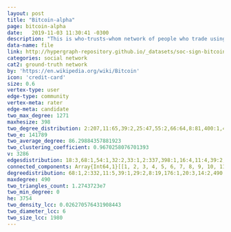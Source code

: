 ```yaml
---
layout: post
title: "Bitcoin-alpha"
page: bitcoin-alpha
date:   2019-11-03 11:30:41 -0300
description: "This is who-trusts-whom network of people who trade using Bitcoin on a platform called Bitcoin Alpha. Since Bitcoin users are anonymous, there is a need to maintain a record of users' reputation to prevent transactions with fraudulent and risky users. Members of Bitcoin Alpha rate other members in a scale of -10 (total distrust) to +10 (total trust) in steps of 1. This is the first explicit weighted signed directed network available for research."
data-name: file
link: http://hypergraph-repository.github.io/_datasets/soc-sign-bitcoin-alpha.csv.hgf
categories: social network
cat2: ground-truth network
by: 'https://en.wikipedia.org/wiki/Bitcoin'
icon: 'credit-card'
size: 0.6
vertex-type: user
edge-type: community
vertex-meta: rater
edge-meta: candidate
two_max_degree: 1271
maxhesize: 398
two_degree_distribution: 2:207,11:65,39:2,25:47,55:2,66:64,8:81,400:1,435:1,176:165,31:60,14:27,407:1,70:1,33:1,52:1,403:4,406:1,18:53,165:3,282:1,166:2,26:2,397:364,187:1,35:34,65:2,64:3,17:50,4:129,168:2,13:15,117:114,67:68,93:91,94:2,1:339,54:53,32:34,50:46,190:1,40:2,214:1,171:1,188:1,441:1,128:1,43:42,7:69,9:46,0:21,178:1,179:2,3:163,401:3,404:1,847:1,118:2,38:72,36:1,12:50,167:2,398:8,16:1,169:1,399:7,196:1,456:1,10:38,162:129,186:1,19:58,51:3,22:23,6:50,429:1,24:24,191:1,177:4,277:1,53:51,28:28,5:88,163:11,63:58,405:2,1271:1,56:1,508:1,164:7,15:63
two_e: 141789
two_average_degree: 86.29884357881923
two_clustering_coefficient: 0.9670258076701393
v: 3286
edgesdistribution: 18:3,68:1,54:1,32:2,33:1,2:337,398:1,16:4,11:4,39:2,7:8,9:10,25:1,55:1,10:5,26:2,29:1,19:3,64:1,51:1,8:10,6:18,44:1,4:54,177:1,3:105,5:32,118:1,20:3,23:1,163:1,13:4,14:1,67:1,36:1,94:1,15:2,12:6,1:3122
connected_components: Array{Int64,1}[[1, 2, 3, 4, 5, 6, 7, 8, 9, 10, 11, 12, 13, 14, 15, 16, 17, 18, 19, 20, 21, 22, 23, 24, 25, 26, 27, 28, 29, 30, 31, 32, 33, 34, 35, 36, 37, 38, 39, 40, 41, 42, 43, 44, 45, 46, 47, 48, 49, 50, 51, 52, 53, 54, 55, 56, 57, 58, 59, 60, 61, 62, 63, 64, 65, 66, 67, 68, 69, 70, 71, 72, 73, 74, 75, 76, 77, 78, 79, 80, 81, 82, 83, 84, 85, 86, 87, 88, 89, 90, 91, 92, 93, 94, 95, 96, 97, 98, 99, 100, 101, 102, 103, 104, 105, 106, 107, 108, 109, 110, 111, 112, 113, 114, 115, 116, 117, 118, 119, 120, 121, 122, 123, 124, 125, 126, 127, 128, 129, 130, 131, 132, 133, 134, 135, 136, 137, 138, 139, 140, 141, 142, 143, 144, 145, 146, 147, 148, 149, 150, 151, 152, 153, 154, 155, 156, 157, 158, 159, 160, 161, 162, 163, 164, 165, 166, 167, 168, 169, 170, 171, 172, 173, 174, 175, 176, 177, 178, 179, 180, 181, 182, 183, 184, 185, 186, 187, 188, 189, 190, 191, 192, 193, 194, 195, 196, 197, 198, 199, 200, 201, 202, 203, 204, 205, 206, 207, 208, 209, 210, 211, 212, 213, 214, 215, 216, 217, 218, 219, 220, 221, 222, 223, 224, 225, 226, 227, 228, 229, 230, 231, 232, 233, 234, 235, 236, 237, 238, 239, 240, 241, 242, 243, 244, 245, 246, 247, 248, 249, 250, 251, 252, 253, 254, 255, 256, 257, 258, 259, 260, 261, 262, 263, 264, 265, 266, 267, 268, 269, 270, 271, 272, 273, 274, 275, 276, 277, 278, 279, 280, 281, 282, 283, 284, 285, 286, 287, 288, 289, 290, 291, 292, 293, 294, 295, 296, 297, 298, 299, 300, 301, 302, 303, 304, 305, 306, 307, 308, 309, 310, 311, 312, 313, 314, 315, 316, 317, 318, 319, 320, 321, 322, 323, 324, 325, 326, 327, 328, 329, 330, 331, 332, 333, 334, 335, 336, 337, 338, 339, 340, 341, 342, 343, 344, 345, 346, 347, 348, 349, 350, 351, 352, 353, 354, 355, 356, 357, 358, 359, 360, 361, 362, 363, 364, 365, 366, 367, 368, 369, 370, 371, 372, 373, 374, 375, 376, 377, 378, 379, 380, 381, 382, 383, 384, 385, 386, 387, 388, 389, 390, 391, 392, 393, 394, 395, 396, 397, 398, 562, 563, 564, 565, 566, 567, 568, 569, 570, 571, 572, 573, 574, 575, 576, 577, 578, 579, 580, 581, 582, 583, 584, 585, 586, 587, 588, 589, 590, 591, 592, 593, 594, 595, 596, 597, 598, 599, 600, 601, 602, 603, 604, 605, 606, 607, 608, 609, 610, 611, 612, 613, 614, 615, 616, 617, 618, 619, 620, 621, 622, 623, 624, 625, 626, 627, 628, 629, 630, 631, 632, 633, 634, 635, 636, 637, 638, 639, 640, 641, 642, 643, 644, 645, 646, 647, 648, 649, 650, 651, 652, 653, 654, 655, 656, 657, 658, 659, 660, 661, 662, 663, 664, 665, 666, 667, 668, 669, 670, 671, 672, 673, 674, 675, 676, 677, 678, 679, 680, 681, 682, 683, 684, 685, 686, 687, 688, 689, 690, 691, 692, 693, 694, 695, 696, 697, 698, 699, 700, 701, 702, 703, 704, 705, 706, 707, 708, 709, 710, 711, 712, 713, 714, 715, 716, 717, 718, 719, 720, 721, 722, 723, 724, 725, 726, 727, 728, 729, 730, 731, 732, 733, 734, 735, 736, 737, 738, 856, 857, 858, 859, 860, 861, 862, 863, 864, 865, 866, 867, 868, 869, 870, 871, 872, 873, 874, 875, 876, 877, 878, 879, 880, 881, 882, 883, 884, 885, 886, 887, 888, 889, 890, 891, 892, 893, 894, 895, 896, 897, 898, 899, 900, 901, 902, 903, 904, 905, 906, 907, 908, 909, 910, 911, 912, 913, 914, 915, 916, 917, 918, 919, 920, 921, 922, 923, 924, 925, 926, 927, 928, 929, 930, 931, 932, 933, 934, 935, 936, 937, 938, 939, 940, 941, 942, 943, 944, 945, 946, 947, 948, 949, 950, 951, 952, 953, 954, 955, 956, 957, 958, 959, 960, 961, 962, 963, 964, 965, 966, 967, 968, 969, 970, 971, 972, 973, 974, 975, 976, 977, 978, 979, 980, 981, 982, 983, 984, 985, 986, 987, 988, 989, 990, 991, 992, 993, 994, 995, 996, 997, 998, 999, 1000, 1001, 1002, 1003, 1004, 1005, 1006, 1007, 1008, 1009, 1010, 1011, 1012, 1013, 1014, 1015, 1016, 1017, 1018, 1019, 1020, 1021, 1022, 1023, 1024, 1025, 1026, 1027, 1028, 1029, 1030, 1031, 1032, 1033, 1034, 1035, 1036, 1037, 1038, 1039, 1040, 1041, 1042, 1043, 1044, 1045, 1046, 1047, 1048, 1049, 1050, 1051, 1052, 1053, 1054, 1055, 1056, 1057, 1058, 1059, 1060, 1061, 1062, 1063, 1064, 1065, 1066, 1067, 1068, 1069, 1070, 1071, 1072, 1073, 1074, 1075, 1076, 1077, 1078, 1079, 1080, 1081, 1082, 1083, 1084, 1085, 1086, 1087, 1088, 1089, 1090, 1091, 1092, 1093, 1094, 1095, 1096, 1097, 1098, 1099, 1100, 1101, 1262, 1263, 1264, 1265, 1266, 1267, 1268, 1269, 1270, 1271, 1272, 1273, 1274, 1275, 1276, 1277, 1278, 1279, 1280, 1281, 1282, 1283, 1284, 1285, 1286, 1287, 1288, 1289, 1290, 1291, 1292, 1293, 1294, 1295, 1296, 1297, 1298, 1299, 1300, 1301, 1302, 1303, 1304, 1305, 1306, 1307, 1308, 1309, 1310, 1311, 1312, 1313, 1314, 1315, 1316, 1317, 1318, 1319, 1320, 1321, 1322, 1323, 1324, 1325, 1326, 1327, 1328, 1329, 1330, 1331, 1332, 1333, 1334, 1335, 1336, 1337, 1338, 1339, 1340, 1341, 1342, 1343, 1344, 1345, 1346, 1347, 1348, 1349, 1350, 1351, 1352, 1353, 1354, 1355, 1356, 1357, 1358, 1359, 1360, 1361, 1362, 1363, 1364, 1365, 1366, 1367, 1368, 1369, 1370, 1371, 1372, 1373, 1374, 1375, 1376, 1377, 1378, 1379, 1380, 1381, 1382, 1383, 1384, 1385, 1386, 1387, 1388, 1389, 1390, 1441, 1442, 1443, 1444, 1445, 1446, 1447, 1448, 1449, 1450, 1451, 1452, 1453, 1454, 1455, 1456, 1457, 1458, 1459, 1460, 1461, 1462, 1463, 1464, 1465, 1466, 1467, 1468, 1469, 1470, 1471, 1472, 1473, 1474, 1475, 1476, 1477, 1478, 1479, 1480, 1481, 1482, 1483, 1484, 1485, 1486, 1487, 1488, 1489, 1490, 1491, 1492, 1493, 1494, 1495, 1496, 1497, 1498, 1499, 1500, 1501, 1502, 1503, 1542, 1543, 1544, 1545, 1546, 1547, 1548, 1549, 1550, 1551, 1552, 1558, 1559, 1560, 1561, 1562, 1563, 1564, 1565, 1566, 1567, 1568, 1593, 1594, 1595, 1596, 1597, 1598, 1599, 1600, 1601, 1602, 1603, 1604, 1605, 1606, 1607, 1608, 1609, 1610, 1611, 1612, 1613, 1614, 1615, 1616, 1617, 1618, 1619, 1620, 1621, 1622, 1623, 1624, 1625, 1626, 1627, 1628, 1629, 1630, 1631, 1632, 1633, 1634, 1635, 1636, 1637, 1638, 1639, 1640, 1641, 1642, 1643, 1644, 1645, 1646, 1647, 1648, 1649, 1650, 1651, 1652, 1653, 1654, 1655, 1656, 1657, 1658, 1659, 1660, 1661, 1662, 1663, 1704, 1705, 1706, 1707, 1708, 1709, 1710, 1711, 1712, 1713, 1714, 1715, 1716, 1717, 1718, 1719, 1720, 1721, 1722, 1723, 1724, 1725, 1726, 1727, 1750, 1751, 1752, 1753, 1754, 1755, 1756, 1757, 1773, 1774, 1775, 1776, 1777, 1778, 1779, 1780, 1781, 1782, 1783, 1784, 1785, 1786, 1787, 1788, 1789, 1807, 1808, 1809, 1810, 1811, 1812, 1813, 1814, 1815, 1816, 1817, 1818, 1819, 1820, 1821, 1822, 1823, 1824, 1825, 1826, 1827, 1828, 1829, 1830, 1831, 1832, 1833, 1834, 1835, 1836, 1837, 1838, 1839, 1851, 1852, 1853, 1854, 1855, 1856, 1857, 1866, 1867, 1868, 1869, 1870, 1871, 1872, 1873, 1874, 1894, 1895, 1896, 1897, 1898, 1899, 1900, 1901, 1902, 1903, 1904, 1905, 1906, 1907, 1908, 1928, 1929, 1930, 1931, 1932, 1933, 1934, 1935, 1936, 1937, 1938, 1939, 1940, 1941, 1942, 1943, 1944, 1945, 1946, 1947, 1948, 1949, 1950, 1951, 1952, 1953, 1954, 1955, 1956, 1957, 1958, 1959, 1960, 1961, 1962, 1963, 2002, 2003, 2004, 2005, 2006, 2025, 2026, 2027, 2028, 2029, 2030, 2031, 2032, 2033, 2034, 2035, 2036, 2037, 2038, 2039, 2040, 2041, 2042, 2043, 2044, 2045, 2046, 2047, 2063, 2064, 2065, 2066, 2067, 2068, 2069, 2070, 2071, 2072, 2073, 2074, 2075, 2076, 2077, 2078, 2090, 2091, 2092, 2093, 2094, 2095, 2096, 2097, 2098, 2099, 2114, 2115, 2116, 2117, 2125, 2126, 2127, 2128, 2129, 2130, 2131, 2132, 2133, 2134, 2135, 2136, 2137, 2138, 2139, 2140, 2141, 2142, 2143, 2144, 2145, 2146, 2147, 2148, 2149, 2150, 2151, 2152, 2153, 2154, 2155, 2156, 2157, 2158, 2159, 2164, 2165, 2166, 2167, 2168, 2169, 2170, 2171, 2172, 2173, 2174, 2175, 2176, 2177, 2178, 2185, 2186, 2187, 2198, 2199, 2200, 2201, 2202, 2203, 2204, 2205, 2206, 2207, 2208, 2222, 2223, 2224, 2225, 2226, 2229, 2230, 2231, 2232, 2233, 2234, 2235, 2236, 2238, 2239, 2240, 2241, 2242, 2243, 2244, 2245, 2246, 2247, 2248, 2249, 2250, 2251, 2252, 2253, 2254, 2255, 2256, 2257, 2258, 2259, 2260, 2261, 2262, 2263, 2264, 2265, 2266, 2267, 2268, 2269, 2270, 2271, 2275, 2279, 2280, 2281, 2282, 2283, 2299, 2300, 2301, 2302, 2303, 2304, 2305, 2306, 2307, 2308, 2309, 2310, 2317, 2318, 2319, 2320, 2321, 2322, 2323, 2324, 2325, 2326, 2327, 2346, 2347, 2348, 2351, 2352, 2353, 2354, 2355, 2356, 2357, 2358, 2359, 2360, 2361, 2362, 2363, 2364, 2365, 2366, 2367, 2368, 2369, 2370, 2371, 2372, 2373, 2374, 2375, 2376, 2392, 2393, 2394, 2395, 2396, 2397, 2398, 2399, 2413, 2414, 2415, 2416, 2417, 2418, 2419, 2420, 2421, 2422, 2423, 2424, 2425, 2426, 2439, 2440, 2441, 2442, 2443, 2444, 2454, 2456, 2457, 2458, 2459, 2460, 2461, 2462, 2471, 2472, 2473, 2474, 2475, 2476, 2477, 2478, 2480, 2481, 2482, 2483, 2484, 2485, 2486, 2487, 2488, 2489, 2490, 2491, 2492, 2493, 2494, 2495, 2496, 2497, 2498, 2499, 2500, 2511, 2512, 2513, 2514, 2515, 2516, 2517, 2518, 2519, 2520, 2526, 2527, 2528, 2529, 2530, 2542, 2543, 2544, 2546, 2547, 2548, 2549, 2550, 2551, 2552, 2553, 2554, 2555, 2556, 2557, 2558, 2559, 2560, 2561, 2562, 2563, 2564, 2568, 2569, 2570, 2571, 2572, 2573, 2574, 2583, 2584, 2585, 2586, 2587, 2588, 2589, 2593, 2594, 2595, 2596, 2597, 2598, 2600, 2601, 2602, 2603, 2604, 2605, 2606, 2607, 2608, 2624, 2626, 2627, 2628, 2629, 2630, 2640, 2641, 2642, 2643, 2644, 2645, 2648, 2649, 2656, 2657, 2663, 2665, 2666, 2672, 2679, 2680, 2681, 2682, 2683, 2684, 2685, 2686, 2687, 2688, 2689, 2691, 2693, 2694, 2697, 2698, 2699, 2700, 2701, 2704, 2708, 2709, 2710, 2711, 2712, 2714, 2715, 2716, 2717, 2718, 2719, 2720, 2721, 2722, 2723, 2724, 2725, 2726, 2734, 2739, 2740, 2741, 2742, 2743, 2744, 2745, 2746, 2747, 2748, 2749, 2750, 2751, 2752, 2754, 2755, 2756, 2757, 2770, 2775, 2777, 2778, 2781, 2782, 2784, 2785, 2786, 2787, 2798, 2799, 2800, 2801, 2802, 2803, 2809, 2810, 2811, 2812, 2813, 2814, 2815, 2816, 2817, 2819, 2820, 2821, 2822, 2826, 2827, 2828, 2829, 2831, 2832, 2833, 2839, 2842, 2843, 2844, 2845, 2847, 2849, 2850, 2851, 2854, 2856, 2857, 2861, 2867, 2868, 2869, 2870, 2871, 2872, 2873, 2874, 2875, 2876, 2877, 2880, 2881, 2882, 2884, 2886, 2887, 2888, 2889, 2890, 2894, 2895, 2898, 2899, 2905, 2906, 2907, 2911, 2912, 2913, 2914, 2915, 2916, 2917, 2918, 2920, 2921, 2922, 2923, 2924, 2925, 2926, 2927, 2928, 2929, 2930, 2931, 2932, 2933, 2934, 2935, 2938, 2944, 2948, 2949, 2950, 2953, 2954, 2957, 2958, 2959, 2960, 2961, 2963, 2965, 2968, 2969, 2971, 2975, 2976, 2977, 2978, 2980, 2982, 2985, 2986, 2987, 2988, 2989, 2990, 2991, 2992, 2993, 2994, 2995, 2996, 2997, 2998, 2999, 3002, 3003, 3004, 3009, 3010, 3012, 3013, 3017, 3018, 3019, 3021, 3024, 3025, 3026, 3027, 3028, 3029, 3030, 3031, 3034, 3038, 3039, 3040, 3041, 3042, 3043, 3044, 3045, 3046, 3047, 3048, 3049, 3050, 3051, 3052, 3053, 3054, 3055, 3056, 3059, 3060, 3062, 3065, 3066, 3068, 3071, 3072, 3073, 3074, 3075, 3076, 3077, 3079, 3080, 3081, 3082, 3083, 3084, 3085, 3088, 3095, 3096, 3097, 3098, 3102, 3104, 3107, 3108, 3111, 3112, 3113, 3114, 3115, 3116, 3117, 3118, 3120, 3121, 3125, 3127, 3129, 3130, 3131, 3133, 3134, 3135, 3136, 3140, 3141, 3142, 3146, 3147, 3148, 3150, 3154, 3156, 3166, 3167, 3170, 3171, 3173, 3174, 3175, 3179, 3181, 3184, 3185, 3186, 3189, 3190, 3192, 3193, 3194, 3195, 3201, 3202, 3205, 3206, 3207, 3208, 3216, 3217, 3221, 3222, 3223, 3225, 3226, 3229, 3230, 3235, 3238, 3240, 3246, 3247, 3248, 3249, 3250, 3251, 3254, 3255, 3257, 3258, 3263, 3264, 3266, 3270, 3271, 3272, 3274, 3279, 3282, 3284], [399, 400, 401, 402, 403, 404, 405, 406, 407, 408, 409, 410, 411, 412, 413, 414, 415, 416, 417, 418, 419, 420, 421, 422, 423, 424, 425, 426, 427, 428, 429, 430, 431, 432, 433, 434, 435, 436, 437, 438, 439, 440, 441, 442, 443, 444, 445, 446, 447, 448, 449, 450, 451, 452, 453, 454, 455, 456, 457, 458, 459, 460, 461, 462, 463, 464, 465, 466, 467, 468, 469, 470, 471, 472, 473, 474, 475, 476, 477, 478, 479, 480, 481, 482, 483, 484, 485, 486, 487, 488, 489, 490, 491, 492, 493, 494, 495, 496, 497, 498, 499, 500, 501, 502, 503, 504, 505, 506, 507, 508, 509, 510, 511, 512, 513, 514, 515, 516, 517, 518, 519, 520, 521, 522, 523, 524, 525, 526, 527, 528, 529, 530, 531, 532, 533, 534, 535, 536, 537, 538, 539, 540, 541, 542, 543, 544, 545, 546, 547, 548, 549, 550, 551, 552, 553, 554, 555, 556, 557, 558, 559, 560, 561, 739, 740, 741, 742, 743, 744, 745, 746, 747, 748, 749, 750, 751, 752, 753, 754, 755, 756, 757, 758, 759, 760, 761, 762, 763, 764, 765, 766, 767, 768, 769, 770, 771, 772, 773, 774, 775, 776, 777, 778, 779, 780, 781, 782, 783, 784, 785, 786, 787, 788, 789, 790, 791, 792, 793, 794, 795, 796, 797, 798, 799, 800, 801, 802, 803, 804, 805, 806, 807, 808, 809, 810, 811, 812, 813, 814, 815, 816, 817, 818, 819, 820, 821, 822, 823, 824, 825, 826, 827, 828, 829, 830, 831, 832, 833, 834, 835, 836, 837, 838, 839, 840, 841, 842, 843, 844, 845, 846, 847, 848, 849, 850, 851, 852, 853, 854, 855, 1102, 1103, 1104, 1105, 1106, 1107, 1108, 1109, 1110, 1111, 1112, 1113, 1114, 1115, 1116, 1117, 1118, 1119, 1120, 1121, 1122, 1123, 1124, 1125, 1126, 1127, 1128, 1129, 1130, 1131, 1132, 1133, 1134, 1135, 1136, 1137, 1138, 1139, 1140, 1141, 1142, 1143, 1144, 1145, 1146, 1147, 1148, 1149, 1150, 1151, 1152, 1153, 1154, 1155, 1156, 1157, 1158, 1159, 1160, 1161, 1162, 1163, 1164, 1165, 1166, 1167, 1168, 1169, 1170, 1171, 1172, 1173, 1174, 1175, 1176, 1177, 1178, 1179, 1180, 1181, 1182, 1183, 1184, 1185, 1186, 1187, 1188, 1189, 1190, 1191, 1192, 1193, 1194, 1195, 1196, 1197, 1198, 1199, 1200, 1201, 1202, 1203, 1204, 1205, 1206, 1207, 1208, 1209, 1210, 1211, 1212, 1213, 1214, 1215, 1216, 1217, 1218, 1219, 1220, 1221, 1222, 1223, 1224, 1225, 1226, 1227, 1228, 1229, 1230, 1231, 1232, 1233, 1234, 1235, 1236, 1237, 1238, 1239, 1240, 1241, 1242, 1243, 1244, 1245, 1246, 1247, 1248, 1249, 1250, 1251, 1252, 1253, 1254, 1255, 1256, 1257, 1258, 1259, 1260, 1261, 1391, 1392, 1393, 1394, 1395, 1396, 1397, 1398, 1399, 1400, 1401, 1402, 1403, 1404, 1405, 1406, 1407, 1408, 1409, 1410, 1411, 1412, 1413, 1414, 1415, 1416, 1417, 1418, 1419, 1420, 1421, 1422, 1423, 1424, 1425, 1426, 1427, 1428, 1429, 1430, 1431, 1432, 1433, 1434, 1435, 1436, 1437, 1438, 1439, 1440, 1504, 1505, 1506, 1507, 1508, 1509, 1510, 1511, 1512, 1513, 1514, 1515, 1516, 1517, 1518, 1519, 1520, 1521, 1522, 1523, 1524, 1525, 1526, 1527, 1528, 1529, 1530, 1531, 1532, 1533, 1534, 1535, 1536, 1537, 1538, 1539, 1540, 1541, 1553, 1554, 1555, 1556, 1557, 1569, 1570, 1571, 1572, 1573, 1574, 1575, 1576, 1577, 1578, 1579, 1580, 1581, 1582, 1583, 1584, 1585, 1586, 1587, 1588, 1589, 1590, 1591, 1592, 1664, 1665, 1666, 1667, 1668, 1669, 1670, 1671, 1672, 1673, 1674, 1675, 1676, 1677, 1678, 1679, 1680, 1681, 1682, 1683, 1684, 1685, 1686, 1687, 1688, 1689, 1690, 1691, 1692, 1693, 1694, 1695, 1696, 1697, 1698, 1699, 1700, 1701, 1702, 1703, 1728, 1729, 1730, 1731, 1732, 1733, 1734, 1735, 1736, 1737, 1738, 1739, 1740, 1741, 1742, 1743, 1744, 1745, 1746, 1747, 1748, 1749, 1758, 1759, 1760, 1761, 1762, 1763, 1764, 1765, 1766, 1767, 1768, 1769, 1770, 1771, 1772, 1790, 1791, 1792, 1793, 1794, 1795, 1796, 1797, 1798, 1799, 1800, 1801, 1802, 1803, 1804, 1805, 1806, 1840, 1841, 1842, 1843, 1844, 1845, 1846, 1847, 1848, 1849, 1850, 1858, 1859, 1860, 1861, 1862, 1863, 1864, 1865, 1875, 1876, 1877, 1878, 1879, 1880, 1881, 1882, 1883, 1884, 1885, 1886, 1887, 1888, 1889, 1890, 1891, 1892, 1893, 1909, 1910, 1911, 1912, 1913, 1914, 1915, 1916, 1917, 1918, 1919, 1920, 1921, 1922, 1923, 1924, 1925, 1926, 1927, 1964, 1965, 1966, 1967, 1968, 1969, 1970, 1971, 1972, 1973, 1974, 1975, 1976, 1977, 1978, 1979, 1980, 1981, 1982, 1983, 1984, 1985, 1986, 1987, 1988, 1989, 1990, 1991, 1992, 1993, 1994, 1995, 1996, 1997, 1998, 1999, 2000, 2001, 2007, 2008, 2009, 2010, 2011, 2012, 2013, 2014, 2015, 2016, 2017, 2018, 2019, 2020, 2021, 2022, 2023, 2024, 2048, 2049, 2050, 2051, 2052, 2053, 2054, 2055, 2056, 2057, 2058, 2059, 2060, 2061, 2062, 2079, 2080, 2081, 2082, 2083, 2084, 2085, 2086, 2087, 2088, 2089, 2100, 2101, 2102, 2103, 2104, 2105, 2106, 2107, 2108, 2109, 2110, 2111, 2112, 2113, 2118, 2119, 2120, 2121, 2122, 2123, 2124, 2160, 2161, 2162, 2163, 2179, 2180, 2181, 2182, 2183, 2184, 2188, 2189, 2190, 2191, 2192, 2193, 2194, 2195, 2196, 2197, 2209, 2210, 2211, 2212, 2213, 2214, 2215, 2216, 2217, 2218, 2219, 2220, 2221, 2227, 2228, 2237, 2272, 2273, 2274, 2276, 2277, 2278, 2284, 2285, 2286, 2287, 2288, 2289, 2290, 2291, 2292, 2293, 2294, 2295, 2296, 2297, 2298, 2311, 2312, 2313, 2314, 2315, 2316, 2329, 2330, 2331, 2332, 2333, 2334, 2335, 2336, 2337, 2338, 2339, 2340, 2341, 2342, 2343, 2344, 2345, 2349, 2350, 2377, 2378, 2379, 2380, 2381, 2382, 2383, 2384, 2385, 2386, 2387, 2388, 2389, 2390, 2391, 2400, 2401, 2402, 2403, 2404, 2405, 2406, 2407, 2408, 2409, 2410, 2411, 2412, 2427, 2428, 2429, 2430, 2431, 2432, 2433, 2434, 2435, 2436, 2437, 2438, 2445, 2446, 2447, 2448, 2449, 2450, 2451, 2452, 2453, 2455, 2463, 2464, 2465, 2466, 2467, 2468, 2469, 2470, 2479, 2501, 2502, 2503, 2504, 2505, 2506, 2507, 2521, 2522, 2523, 2524, 2525, 2531, 2532, 2533, 2534, 2535, 2536, 2537, 2538, 2539, 2540, 2541, 2545, 2565, 2566, 2567, 2575, 2576, 2577, 2578, 2579, 2580, 2581, 2582, 2590, 2591, 2592, 2599, 2625, 2631, 2632, 2633, 2634, 2635, 2636, 2637, 2638, 2639, 2646, 2647, 2650, 2651, 2652, 2653, 2654, 2655, 2658, 2659, 2660, 2661, 2662, 2664, 2667, 2668, 2669, 2670, 2671, 2673, 2674, 2675, 2676, 2677, 2678, 2690, 2695, 2696, 2702, 2703, 2705, 2706, 2707, 2713, 2727, 2728, 2729, 2730, 2731, 2732, 2733, 2735, 2736, 2737, 2738, 2753, 2769, 2771, 2772, 2773, 2774, 2776, 2779, 2780, 2783, 2789, 2790, 2791, 2792, 2793, 2794, 2795, 2796, 2797, 2804, 2805, 2806, 2807, 2808, 2823, 2824, 2825, 2830, 2834, 2835, 2836, 2837, 2838, 2840, 2841, 2846, 2848, 2852, 2853, 2858, 2859, 2860, 2862, 2863, 2864, 2865, 2866, 2878, 2879, 2883, 2885, 2891, 2892, 2893, 2896, 2897, 2900, 2901, 2902, 2903, 2904, 2908, 2909, 2910, 2919, 2936, 2937, 2939, 2940, 2941, 2942, 2943, 2947, 2951, 2952, 2955, 2956, 2962, 2964, 2966, 2967, 2970, 2972, 2973, 2974, 2979, 2981, 2983, 2984, 3000, 3001, 3005, 3006, 3007, 3008, 3011, 3014, 3015, 3016, 3020, 3023, 3032, 3033, 3035, 3036, 3037, 3057, 3058, 3061, 3063, 3064, 3067, 3069, 3070, 3078, 3086, 3087, 3089, 3090, 3092, 3099, 3100, 3101, 3103, 3105, 3106, 3109, 3110, 3119, 3126, 3128, 3132, 3137, 3138, 3139, 3143, 3145, 3149, 3151, 3152, 3153, 3155, 3157, 3158, 3159, 3160, 3161, 3162, 3163, 3164, 3165, 3168, 3169, 3172, 3178, 3180, 3182, 3183, 3188, 3191, 3196, 3203, 3204, 3209, 3210, 3213, 3214, 3215, 3218, 3219, 3220, 3224, 3232, 3234, 3236, 3237, 3239, 3241, 3242, 3243, 3244, 3245, 3252, 3253, 3256, 3259, 3260, 3261, 3262, 3268, 3269, 3275, 3276, 3277, 3278, 3280, 3281, 3283, 3285, 3286], [2328], [2508, 2509, 2510, 2855], [2609, 2610, 2611, 2612, 2613, 2614, 2615, 2616, 2617, 2618, 2619, 2620, 2621, 2622, 2623, 2945, 2946, 3091], [2692], [2758, 2759, 2760, 2761, 2762, 2763, 2764, 2765, 2766, 2767], [2768], [2788], [2818], [3022], [3093], [3094], [3122, 3123], [3124], [3144], [3176], [3177], [3187], [3197, 3198, 3199], [3200], [3211], [3212], [3227], [3228], [3231, 3233], [3265], [3267], [3273]]
degreedistribution: 68:1,2:332,11:5,39:1,29:2,8:19,176:1,20:3,14:2,490:1,52:1,18:1,26:1,130:1,17:1,4:50,13:1,99:1,115:1,30:1,1:2649,82:1,7:13,9:17,34:1,3:106,61:1,12:3,98:1,16:3,21:1,10:4,162:1,19:3,22:2,6:16,24:1,116:1,28:2,5:25,23:1,56:1,41:1,15:6
maxdegree: 490
two_triangles_count: 1.2743723e7
two_min_degree: 0
he: 3754
two_density_lcc: 0.026270576431908443
two_diameter_lcc: 6
two_size_lcc: 1980
---
```

